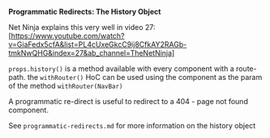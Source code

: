 __Programmatic Redirects: The History Object__

Net Ninja explains this very well in video 27: [https://www.youtube.com/watch?v=GiaFedx5cfA&list=PL4cUxeGkcC9ij8CfkAY2RAGb-tmkNwQHG&index=27&ab_channel=TheNetNinja]

```props.history()``` is a method available with every component with a route-path. 
the ```withRouter()``` HoC can be used using the component as the param of the method ```withRouter(NavBar)```

A programmatic re-direct is useful to redirect to a 404 - page not found component.

See ```programmatic-redirects.md``` for more information on the history object


